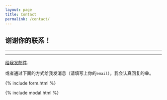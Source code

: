 ```yaml
---
layout: page
title: Contact
permalink: /contact/
---
```



## 谢谢你的联系！

---
---
[给我发邮件](mailto:{{site.email}}).  

或者通过下面的方式给我发消息（请填写上你的`email`），我会认真回复的😁。

{% include form.html %}

{% include modal.html %}
